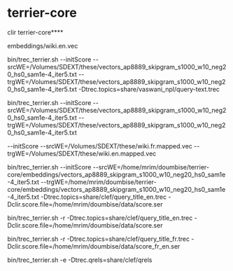 # terrier-core
clir terrier-core****

embeddings/wiki.en.vec

bin/trec_terrier.sh --initScore --srcWE=/Volumes/SDEXT/these/vectors_ap8889_skipgram_s1000_w10_neg20_hs0_sam1e-4_iter5.txt --trgWE=/Volumes/SDEXT/these/vectors_ap8889_skipgram_s1000_w10_neg20_hs0_sam1e-4_iter5.txt -Dtrec.topics=share/vaswani_npl/query-text.trec

bin/trec_terrier.sh --initScore --srcWE=/Volumes/SDEXT/these/vectors_ap8889_skipgram_s1000_w10_neg20_hs0_sam1e-4_iter5.txt --trgWE=/Volumes/SDEXT/these/vectors_ap8889_skipgram_s1000_w10_neg20_hs0_sam1e-4_iter5.txt


--initScore --srcWE=/Volumes/SDEXT/these/wiki.fr.mapped.vec --trgWE=/Volumes/SDEXT/these/wiki.en.mapped.vec


bin/trec_terrier.sh --initScore --srcWE=/home/mrim/doumbise/terrier-core/embeddings/vectors_ap8889_skipgram_s1000_w10_neg20_hs0_sam1e-4_iter5.txt --trgWE=/home/mrim/doumbise/terrier-core/embeddings/vectors_ap8889_skipgram_s1000_w10_neg20_hs0_sam1e-4_iter5.txt -Dtrec.topics=share/clef/query_title_en.trec -Dclir.score.file=/home/mrim/doumbise/data/score.ser

bin/trec_terrier.sh -r -Dtrec.topics=share/clef/query_title_en.trec -Dclir.score.file=/home/mrim/doumbise/data/score.ser

bin/trec_terrier.sh -r -Dtrec.topics=share/clef/query_title_fr.trec -Dclir.score.file=/home/mrim/doumbise/data/score_fr_en.ser

bin/trec_terrier.sh -e -Dtrec.qrels=share/clef/qrels

